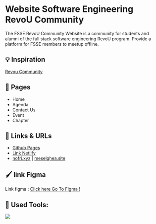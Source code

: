 # Website Software Engineering RevoU Community

The FSSE RevoU Community Website is a community for students and alumni of the full stack software engineering RevoU program. Provide a platform for FSSE members to meetup offline.

## :bulb: Inspiration

[Revou Community](https://revou.co/community)

## :page_facing_up: Pages

- Home
- Agenda
- Contact Us
- Event
- Chapter

## :link: Links & URLs

- [Github Pages](https://revou-fsse-1.github.io/w5-company-website-group-e/)
- [Link Netlify](https://revou-community.netlify.app/)
- [nofri.xyz](https://week5.nofri.xyz/) | [meselghea.site](https://meselghea.site/)


## :paintbrush: link Figma

Link figma : [Click here Go To Figma !](https://www.figma.com/file/zfYDjauniHSURSOglnn7MH/group-e?t=plnwYZRdyu2NjnGo-0/)

## :construction: Used Tools:

[![](https://skillicons.dev/icons?i=git,github,vscode,figma,html,css,javascript)]()
